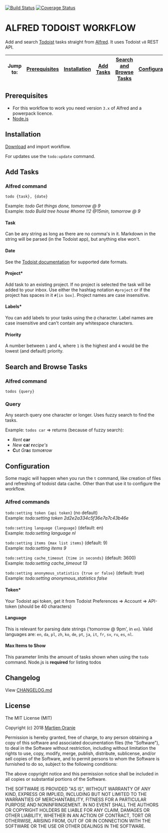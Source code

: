 [![Build Status](https://travis-ci.org/moranje/alfred-workflow-todoist.svg?branch=master)](https://travis-ci.org/moranje/alfred-workflow-todoist) [![Coverage Status](https://coveralls.io/repos/github/moranje/alfred-workflow-todoist/badge.svg)](https://coveralls.io/github/moranje/alfred-workflow-todoist)

# ALFRED TODOIST WORKFLOW

Add and search [Todoist](https://todoist.com/) tasks straight from [Alfred](https://www.alfredapp.com). It uses Todoist `v8` REST API.

| Jump to: | [Prerequisites](#prerequisites) | [Installation](#installation) | [Add Tasks](#add-tasks) | [Search and Browse Tasks](#search-and-browse-tasks) | [Configuration](#configuration) |
| :------: | :-----------------------------: | :---------------------------: | :---------------------: | :-------------------------------------------------: | :-----------------------------: |


## Prerequisites

- For this workflow to work you need version `3.x` of Alfred and a powerpack licence.
- [Node.js](https://nodejs.org/en/download/)

## Installation

[Download](https://github.com/moranje/alfred-workflow-todoist/raw/master/dist/Alfred%20Workflow%20Todoist.alfredworkflow) and import workflow.

For updates use the `todo:update` command.

## Add Tasks

### Alfred command

`todo {task}, {date}`

Example: _todo Get things done, tomorrow @ 9_  
Example: _todo Build tree house #home !!2 @15min, tomorrow @ 9_

#### Task

Can be any string as long as there are no comma's in it. Markdown in the string will be parsed (in the Todoist app), but anything else won't.

#### Date

See the [Todoist documentation](https://support.todoist.com/hc/en-us/articles/205325931-Dates-and-Times) for supported date formats.

#### Project\*

Add task to an existing project. If no project is selected the task will be added to your inbox. Use either the hashtag notation `#project` or if the project has spaces in it `#[in box]`. Project names are case insensitive.

#### Labels\*

You can add labels to your tasks using the `@` character. Label names are case insensitive and can't contain any whitespace characters.

#### Priority

A number between `1` and `4`, where `1` is the highest and `4` would be the lowest (and default) priority.

## Search and Browse Tasks

### Alfred command

`todos {query}`

### Query

Any search query one character or longer. Uses fuzzy search to find the tasks.

Example: `todos car` => returns (because of fuzzy search):

- _Rent_ **car**
- _New_ **ca**_t_ **r**_ecipe's_
- **C**_ut Gr_**a**_s tomo_**r**_row_

## Configuration

Some magic will happen when you run the `t` command, like creation of files and refreshing of todoist data cache. Other than that use it to configure the workflow.

### Alfred commands

`todo:setting token {api token}` (no default)  
Example: _todo:setting token 2d2e2a334c5f36e7a7c43b46e_

`todo:setting language {language}` (default: en)  
Example: _todo:setting language nl_

`todo:setting items {max list items}` (default: 9)  
Example: _todo:setting items 9_

`todo:setting cache_timeout {time in seconds}` (default: 3600)  
Example: _todo:setting cache_timeout 13_

`todo:setting anonymous_statistics {true or false}` (default: true)  
Example: _todo:setting anonymous_statistics false_

#### Token\*

Your Todoist api token, get it from Todoist Preferences => Account => API-token (should be 40 characters)

#### Language

This is relevant for parsing date strings ('tomorrow @ 9pm', in `en`). Valid languages are: `en`, `da`, `pl`, `zh`, `ko`, `de`, `pt`, `ja`, `it`, `fr`, `sv`, `ru`, `es`, `nl`.

#### Max Items to Show

This parameter limits the amount of tasks shown when using the `todo` command. Node.js is **required** for listing todos

## Changelog

View [CHANGELOG.md](https://github.com/moranje/alfred-workflow-todoist/blob/master/CHANGELOG.md)

## License

The MIT License (MIT)

Copyright (c) 2018 [Martien Oranje](https://github.com/moranje)

Permission is hereby granted, free of charge, to any person obtaining a copy of this software and associated documentation files (the "Software"), to deal in the Software without restriction, including without limitation the rights to use, copy, modify, merge, publish, distribute, sublicense, and/or sell copies of the Software, and to permit persons to whom the Software is furnished to do so, subject to the following conditions:

The above copyright notice and this permission notice shall be included in all copies or substantial portions of the Software.

THE SOFTWARE IS PROVIDED "AS IS", WITHOUT WARRANTY OF ANY KIND, EXPRESS OR IMPLIED, INCLUDING BUT NOT LIMITED TO THE WARRANTIES OF MERCHANTABILITY, FITNESS FOR A PARTICULAR PURPOSE AND NONINFRINGEMENT. IN NO EVENT SHALL THE AUTHORS OR COPYRIGHT HOLDERS BE LIABLE FOR ANY CLAIM, DAMAGES OR OTHER LIABILITY, WHETHER IN AN ACTION OF CONTRACT, TORT OR OTHERWISE, ARISING FROM, OUT OF OR IN CONNECTION WITH THE SOFTWARE OR THE USE OR OTHER DEALINGS IN THE SOFTWARE.
